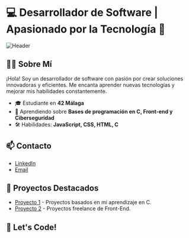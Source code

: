 # 💻 **Desarrollador de Software | Apasionado por la Tecnología 🚀**

![Header](https://your-image-link.com)

## 👨‍💻 Sobre Mí
¡Hola! Soy un desarrollador de software con pasión por crear soluciones innovadoras y eficientes. Me encanta aprender nuevas tecnologías y mejorar mis habilidades constantemente.

- 🎓 Estudiante en **42 Málaga**
- 🌱 Aprendiendo sobre **Bases de programación en C, Front-end y Ciberseguridad**
- 🛠️ Habilidades: **JavaScript, CSS, HTML, C**

## 📫 Contacto
- [LinkedIn]([https://www.linkedin.com/in/your-linkedin/](https://www.linkedin.com/in/diego-francisco-rosales-canalejo-842736258/))
- [Email](diegorcs95@gmail.com)

## 🌟 Proyectos Destacados
- [Proyecto 1]([https://github.com/your-username/proyecto1](https://github.com/drosales96/42cursus)) - Proyectos basados en mi aprendizaje en C.
- [Proyecto 2]([https://github.com/your-username/proyecto2](https://github.com/drosales96/Proyectos-HTML-CSS)) - Proyectos freelance de Front-End.

## 🚀 Let's Code!

